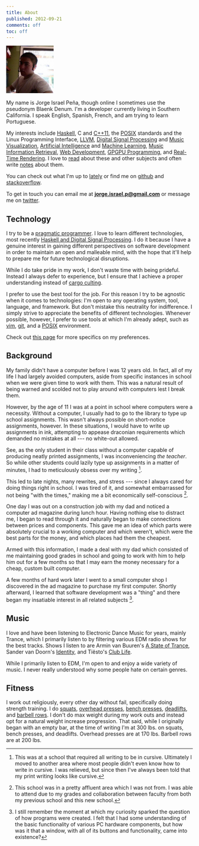 ```yaml
---
title: About
published: 2012-09-21
comments: off
toc: off
---
```


<img src="/images/me.png" class="right" width="128" id="me">

My name is Jorge Israel Peña, though online I sometimes use the pseudonym Blaenk Denum. I'm a developer currently living in Southern California. I speak English, Spanish, French, and am trying to learn Portuguese.

My interests include [Haskell](http://en.wikipedia.org/wiki/Haskell_(programming_language)), C and [C++11](http://en.wikipedia.org/wiki/C%2B%2B11), the [POSIX](http://en.wikipedia.org/wiki/POSIX) standards and the Linux Programming Interface, [LLVM](http://en.wikipedia.org/wiki/LLVM), [Digital Signal Processing](http://en.wikipedia.org/wiki/Digital_signal_processing) and [Music Visualization](http://en.wikipedia.org/wiki/Music_visualization), [Artificial Intelligence](http://en.wikipedia.org/wiki/Artificial_intelligence) and [Machine Learning](http://en.wikipedia.org/wiki/Machine_learning), [Music Information Retrieval](http://en.wikipedia.org/wiki/Music_information_retrieval), [Web Development](http://en.wikipedia.org/wiki/Web_development), [GPGPU Programming](http://en.wikipedia.org/wiki/General-purpose_computing_on_graphics_processing_units), and [Real-Time Rendering](http://en.wikipedia.org/wiki/Real_Time_rendering). I love to [read](/reads/) about these and other subjects and often write [notes](/notes/) about them.

You can check out what I'm up to [lately](/lately) or find me on [github](http://github.com/blaenk) and [stackoverflow](http://stackoverflow.com/users/101090/jorge-israel-pena).

To get in touch you can email me at **jorge.israel.p@gmail.com** or message me on [twitter](https://twitter.com/blaenk).

## Technology

I try to be a [pragmatic programmer](http://en.wikipedia.org/wiki/The_Pragmatic_Programmer). I love to learn different technologies, most recently [Haskell and Digital Signal Processing](/posts/naive-convolution-in-haskell/). I do it because I have a genuine interest in gaining different perspectives on software development in order to maintain an open and malleable mind, with the hope that it'll help to prepare me for future technological disruptions.

While I do take pride in my work, I don't waste time with being prideful. Instead I always defer to experience, but I ensure that I achieve a proper understanding instead of [cargo culting](http://en.wikipedia.org/wiki/Cargo_cult_programming).

I prefer to use the best tool for the job. For this reason I try to be agnostic when it comes to technologies: I'm open to any operating system, tool, language, and framework. But don't mistake this neutrality for indifference. I simply strive to appreciate the benefits of different technologies. Whenever possible, however, I prefer to use tools at which I'm already adept, such as [vim](http://en.wikipedia.org/wiki/Vim_(text_editor)), [git](http://git-scm.com/), and a [POSIX](http://en.wikipedia.org/wiki/POSIX) environment.

Check out [this page](/uses-this) for more specifics on my preferences.

## Background

My family didn't have a computer before I was 12 years old. In fact, all of my life I had largely avoided computers, aside from specific instances in school when we were given time to work with them. This was a natural result of being warned and scolded not to play around with computers lest I break them.

However, by the age of 11 I was at a point in school where computers were a necessity. Without a computer, I usually had to go to the library to type up school assignments. This wasn't always possible on short-notice assignments, however. In these situations, I would have to write up assignments in ink, attempting to appease draconian requirements which demanded no mistakes at all --- no white-out allowed.

See, as the only student in their class without a computer capable of producing neatly printed assignments, I was inconveniencing _the teacher_. So while other students could lazily type up assignments in a matter of minutes, I had to meticulously obsess over my writing [^writing].

This led to late nights, many rewrites, and stress --- since I always cared for doing things right in school. I was tired of it, and somewhat embarrassed for not being "with the times," making me a bit economically self-conscious [^tma].

One day I was out on a construction job with my dad and noticed a computer ad magazine during lunch hour. Having nothing else to distract me, I began to read through it and naturally began to make connections between prices and components. This gave me an idea of which parts were absolutely crucial to a working computer and which weren't, which were the best parts for the money, and which places had them the cheapest.

Armed with this information, I made a deal with my dad which consisted of me maintaining good grades in school and going to work with him to help him out for a few months so that I may earn the money necessary for a cheap, custom built computer.

A few months of hard work later I went to a small computer shop I discovered in the ad magazine to purchase my first computer. Shortly afterward, I learned that software development was a "thing" and there began my insatiable interest in all related subjects [^window].

## Music

I love and have been listening to Electronic Dance Music for years, mainly Trance, which I primarily listen to by filtering various EDM radio shows for the best tracks. Shows I listen to are Armin van Buuren's [A State of Trance](http://www.astateoftrance.com/), Sander van Doorn's [Identity](http://www.sandervandoorn.com/radio/), and Tiësto's [Club Life](http://www.tiesto.com/Tiesto-club-life-podcasts).

While I primarily listen to EDM, I'm open to and enjoy a wide variety of music. I never really understood why some people hate on certain genres.

## Fitness

I work out religiously, every other day without fail, specifically doing strength training. I do [squats](http://www.exrx.net/WeightExercises/Quadriceps/BBFullSquat.html), [overhead presses](http://www.exrx.net/WeightExercises/DeltoidAnterior/BBMilitaryPress.html), [bench presses](http://www.exrx.net/WeightExercises/PectoralSternal/BBBenchPress.html), [deadlifts](http://www.exrx.net/WeightExercises/ErectorSpinae/BBDeadlift.html), and [barbell rows](http://www.exrx.net/WeightExercises/BackGeneral/BBBentOverRow.html). I don't do max weight during my work outs and instead opt for a natural weight increase progression. That said, while I originally began with an empty bar, at the time of writing I'm at 300 lbs. on squats, bench presses, and deadlifts. Overhead presses are at 170 lbs. Barbell rows are at 200 lbs.

[^writing]: This was at a school that required all writing to be in cursive. Ultimately I moved to another area where most people didn't even know how to write in cursive. I was relieved, but since then I've always been told that my print writing looks like cursive.
[^tma]: This school was in a pretty affluent area which I was not from. I was able to attend due to my grades and collaboration between faculty from both my previous school and this new school.
[^window]: I still remember the moment at which my curiosity sparked the question of how programs were created. I felt that I had some understanding of the basic functionality of various PC hardware components, but how was it that a window, with all of its buttons and functionality, came into existence?
